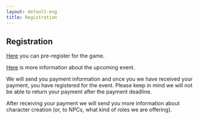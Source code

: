 ```yaml
---
layout: default-eng
title: Registration
---
```

## Registration

[Here](https://goo.gl/forms/3riiqRvF9K3HTjd12) you can pre-register for the game. 

[Here](/eng/events/caravan2.html) is more information about the upcoming event. 

We will send you payment information and once you we have received your payment, you have registered for the event. Please keep in mind we will not be able to return your payment after the payment deadline. 

After receiving your payment we will send you more information about character creation (or, to NPCs, what kind of roles we are offering).